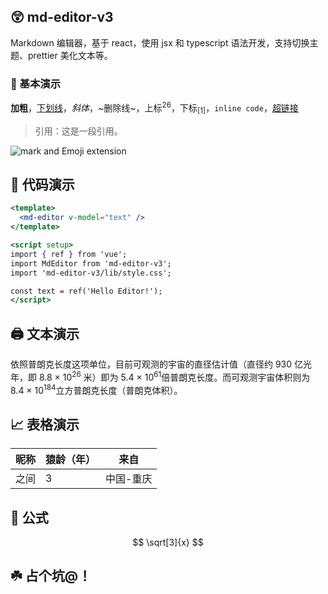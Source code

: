## 😲 md-editor-v3

Markdown 编辑器，基于 react，使用 jsx 和 typescript 语法开发，支持切换主题、prettier 美化文本等。

### 🤖 基本演示

**加粗**，<u>下划线</u>，_斜体_，~删除线~，上标<sup>26</sup>，下标<sub>[1]</sub>，`inline code`，[超链接](https://imzbf.cc)

> 引用：这是一段引用。

![mark and Emoji extension](https://imzbf.github.io/md-editor-v3/imgs/mark_emoji.gif)

## 🤗 代码演示

```jsx
<template>
  <md-editor v-model="text" />
</template>

<script setup>
import { ref } from 'vue';
import MdEditor from 'md-editor-v3';
import 'md-editor-v3/lib/style.css';

const text = ref('Hello Editor!');
</script>
```

## 🖨 文本演示

依照普朗克长度这项单位，目前可观测的宇宙的直径估计值（直径约 930 亿光年，即 8.8 × 10<sup>26</sup> 米）即为 5.4 × 10<sup>61</sup>倍普朗克长度。而可观测宇宙体积则为 8.4 × 10<sup>184</sup>立方普朗克长度（普朗克体积）。

## 📈 表格演示

| 昵称 | 猿龄（年） | 来自      |
| ---- | ---------- | --------- |
| 之间 | 3          | 中国-重庆 |

## 📏 公式

$$
\sqrt[3]{x}
$$

## ☘️ 占个坑@！
